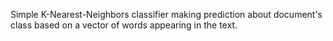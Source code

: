 Simple K-Nearest-Neighbors classifier making prediction about document's class based on a vector of  words appearing in the text.
